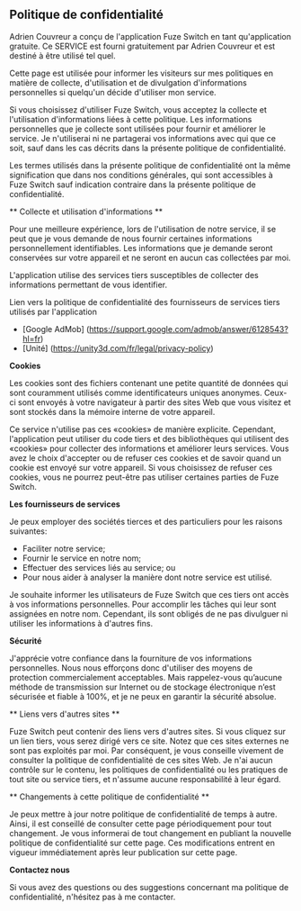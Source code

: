 ## Politique de confidentialité

Adrien Couvreur a conçu de l'application Fuze Switch en tant qu'application gratuite. Ce SERVICE est fourni gratuitement par Adrien Couvreur et est destiné à être utilisé tel quel.

Cette page est utilisée pour informer les visiteurs sur mes politiques en matière de collecte, d'utilisation et de divulgation d'informations personnelles si quelqu'un décide d'utiliser mon service.

Si vous choisissez d'utiliser Fuze Switch, vous acceptez la collecte et l'utilisation d'informations liées à cette politique. Les informations personnelles que je collecte sont utilisées pour fournir et améliorer le service. Je n'utiliserai ni ne partagerai vos informations avec qui que ce soit, sauf dans les cas décrits dans la présente politique de confidentialité.

Les termes utilisés dans la présente politique de confidentialité ont la même signification que dans nos conditions générales, qui sont accessibles à Fuze Switch sauf indication contraire dans la présente politique de confidentialité.

** Collecte et utilisation d'informations **

Pour une meilleure expérience, lors de l'utilisation de notre service, il se peut que je vous demande de nous fournir certaines informations personnellement identifiables. Les informations que je demande seront conservées sur votre appareil et ne seront en aucun cas collectées par moi.

L'application utilise des services tiers susceptibles de collecter des informations permettant de vous identifier.

Lien vers la politique de confidentialité des fournisseurs de services tiers utilisés par l'application

* [Google AdMob] (https://support.google.com/admob/answer/6128543?hl=fr)
* [Unité] (https://unity3d.com/fr/legal/privacy-policy)

**Cookies**

Les cookies sont des fichiers contenant une petite quantité de données qui sont couramment utilisés comme identificateurs uniques anonymes. Ceux-ci sont envoyés à votre navigateur à partir des sites Web que vous visitez et sont stockés dans la mémoire interne de votre appareil.

Ce service n'utilise pas ces «cookies» de manière explicite. Cependant, l'application peut utiliser du code tiers et des bibliothèques qui utilisent des «cookies» pour collecter des informations et améliorer leurs services. Vous avez le choix d'accepter ou de refuser ces cookies et de savoir quand un cookie est envoyé sur votre appareil. Si vous choisissez de refuser ces cookies, vous ne pourrez peut-être pas utiliser certaines parties de Fuze Switch.

**Les fournisseurs de services**

Je peux employer des sociétés tierces et des particuliers pour les raisons suivantes:

* Faciliter notre service;
* Fournir le service en notre nom;
* Effectuer des services liés au service; ou
* Pour nous aider à analyser la manière dont notre service est utilisé.

Je souhaite informer les utilisateurs de Fuze Switch que ces tiers ont accès à vos informations personnelles. Pour accomplir les tâches qui leur sont assignées en notre nom. Cependant, ils sont obligés de ne pas divulguer ni utiliser les informations à d'autres fins.

**Sécurité**

J'apprécie votre confiance dans la fourniture de vos informations personnelles. Nous nous efforçons donc d'utiliser des moyens de protection commercialement acceptables. Mais rappelez-vous qu’aucune méthode de transmission sur Internet ou de stockage électronique n’est sécurisée et fiable à 100%, et je ne peux en garantir la sécurité absolue.

** Liens vers d'autres sites **

Fuze Switch peut contenir des liens vers d'autres sites. Si vous cliquez sur un lien tiers, vous serez dirigé vers ce site. Notez que ces sites externes ne sont pas exploités par moi. Par conséquent, je vous conseille vivement de consulter la politique de confidentialité de ces sites Web. Je n'ai aucun contrôle sur le contenu, les politiques de confidentialité ou les pratiques de tout site ou service tiers, et n'assume aucune responsabilité à leur égard.

** Changements à cette politique de confidentialité **

Je peux mettre à jour notre politique de confidentialité de temps à autre. Ainsi, il est conseillé de consulter cette page périodiquement pour tout changement. Je vous informerai de tout changement en publiant la nouvelle politique de confidentialité sur cette page. Ces modifications entrent en vigueur immédiatement après leur publication sur cette page.

**Contactez nous**

Si vous avez des questions ou des suggestions concernant ma politique de confidentialité, n'hésitez pas à me contacter.